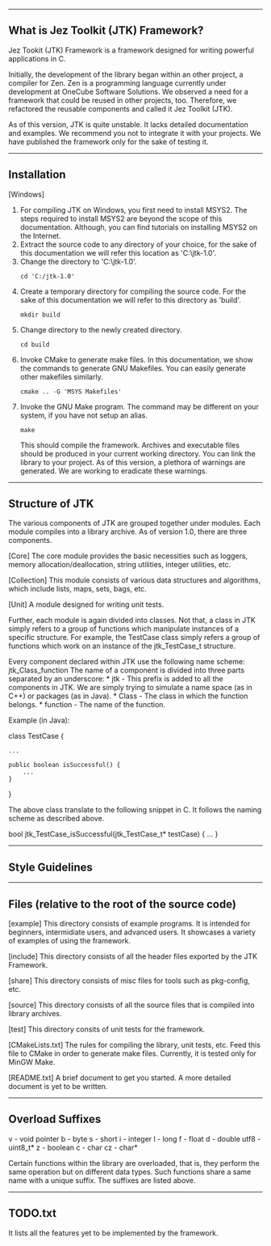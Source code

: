 --------------------------------------------------------------------------------
What is Jez Toolkit (JTK) Framework?
--------------------------------------------------------------------------------

Jez Tookit (JTK) Framework is a framework designed for writing powerful applications
in C.

Initially, the development of the library began within an other project, a
compiler for Zen. Zen is a programming language currently under development
at OneCube Software Solutions. We observed a need for a framework that could be
reused in other projects, too. Therefore, we refactored the reusable components
and called it Jez Toolkit (JTK).

As of this version, JTK is quite unstable. It lacks detailed documentation and
examples. We recommend you not to integrate it with your projects. We have
published the framework only for the sake of testing it.

--------------------------------------------------------------------------------
Installation
--------------------------------------------------------------------------------

[Windows]

1. For compiling JTK on Windows, you first need to install MSYS2. The steps required
   to install MSYS2 are beyond the scope of this documentation. Although, you can find
   tutorials on installing MSYS2 on the Internet.
2. Extract the source code to any directory of your choice, for the sake of this
   documentation we will refer this location as 'C:\jtk-1.0'.
3. Change the directory to 'C:\jtk-1.0'.
    ```
    cd 'C:/jtk-1.0'
    ```
4. Create a temporary directory for compiling the source code. For the sake of this
   documentation we will refer to this directory as 'build'.
   ```
   mkdir build
   ```
5. Change directory to the newly created directory.
   ```
   cd build
   ```
6. Invoke CMake to generate make files. In this documentation, we show the
   commands to generate GNU Makefiles. You can easily generate other makefiles
   similarly.
   ```
   cmake .. -G 'MSYS Makefiles'
   ```
7. Invoke the GNU Make program. The command may be different on your system,
   if you have not setup an alias.
   ```
   make
   ```
   This should compile the framework. Archives and executable files should be
   produced in your current working directory. You can link the library to
   your project. As of this version, a plethora of warnings are generated.
   We are working to eradicate these warnings.

--------------------------------------------------------------------------------
Structure of JTK
--------------------------------------------------------------------------------

The various components of JTK are grouped together under modules. Each module
compiles into a library archive. As of version 1.0, there are three components.

[Core]
The core module provides the basic necessities such as loggers, memory
allocation/deallocation, string utilities, integer utilities, etc.

[Collection]
This module consists of various data structures and algorithms, which include
lists, maps, sets, bags, etc.

[Unit]
A module designed for writing unit tests.

Further, each module is again divided into classes. Not that, a class in JTK
simply refers to a group of functions which manipulate instances of a specific
structure. For example, the TestCase class simply refers a group of functions
which work on an instance of the jtk_TestCase_t structure.

Every component declared within JTK use the following name scheme:
    jtk_Class_function
The name of a component is divided into three parts separated by an underscore:
    * jtk - This prefix is added to all the components in JTK. We are simply
      trying to simulate a name space (as in C++) or packages (as in Java).
    * Class - The class in which the function belongs.
    * function - The name of the function.

Example (in Java):

class TestCase {

    ...

    public boolean isSuccessful() {
        ...
    }
}

The above class translate to the following snippet in C. It follows the naming
scheme as described above.

bool jtk_TestCase_isSuccessful(jtk_TestCase_t* testCase) {
    ...
}

--------------------------------------------------------------------------------
Style Guidelines
--------------------------------------------------------------------------------

--------------------------------------------------------------------------------
Files (relative to the root of the source code)
--------------------------------------------------------------------------------

[example]
This directory consists of example programs. It is intended for beginners,
intermidiate users, and advanced users. It showcases a variety of examples of
using the framework.

[include]
This directory consists of all the header files exported by the JTK Framework.

[share]
This directory consists of misc files for tools such as pkg-config, etc.

[source]
This directory consists of all the source files that is compiled into library
archives.

[test]
This directory consits of unit tests for the framework.

[CMakeLists.txt]
The rules for compiling the library, unit tests, etc. Feed this file to CMake
in order to generate make files. Currently, it is tested only for MinGW Make.

[README.txt]
A brief document to get you started. A more detailed document is yet to be written.

--------------------------------------------------------------------------------
Overload Suffixes
--------------------------------------------------------------------------------

v - void pointer
b - byte
s - short
i - integer
l - long
f - float
d - double
utf8 - uint8_t*
z - boolean
c - char
cz - char*

Certain functions within the library are overloaded, that is, they perform the
same operation but on different data types. Such functions share a same name
with a unique suffix. The suffixes are listed above.

--------------------------------------------------------------------------------
TODO.txt
--------------------------------------------------------------------------------

It lists all the features yet to be implemented by the framework.